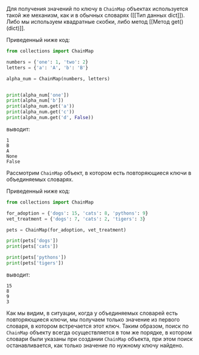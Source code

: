 

Для получения значений по ключу в `ChainMap` объектах используется такой же механизм, как и в обычных словарях ([[Тип данных dict]]). Либо мы используем квадратные скобки, либо метод [[Метод get()(dict)]].

Приведенный ниже код:

```python
from collections import ChainMap

numbers = {'one': 1, 'two': 2}
letters = {'a': 'A', 'b': 'B'}

alpha_num = ChainMap(numbers, letters)


print(alpha_num['one'])
print(alpha_num['b'])
print(alpha_num.get('a'))
print(alpha_num.get('c'))
print(alpha_num.get('d', False))
```

выводит:

```no-highlight
1
B
A
None
False
```

Рассмотрим `ChainMap` объект, в котором есть повторяющиеся ключи в объединяемых словарях.

Приведенный ниже код:

```python
from collections import ChainMap

for_adoption = {'dogs': 15, 'cats': 8, 'pythons': 9}
vet_treatment = {'dogs': 7, 'cats': 2, 'tigers': 3}

pets = ChainMap(for_adoption, vet_treatment)

print(pets['dogs'])
print(pets['cats'])

print(pets['pythons'])
print(pets['tigers'])
```

выводит: 

```no-highlight
15
8
9
3
```

Как мы видим, в ситуации, когда у объединяемых словарей есть повторяющиеся ключи, мы получаем только значение из первого словаря, в котором встречается этот ключ. Таким образом, поиск по `ChainMap` объекту всегда осуществляется в том же порядке, в котором словари были указаны при создании `ChainMap` объекта, при этом поиск останавливается, как только значение по нужному ключу найдено.